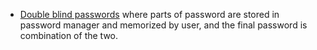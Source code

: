 * [Double blind passwords](https://kaizoku.dev/double-blind-passwords-aka-horcruxing) where parts of password are stored in password manager and memorized by user, and the final password is combination of the two.
